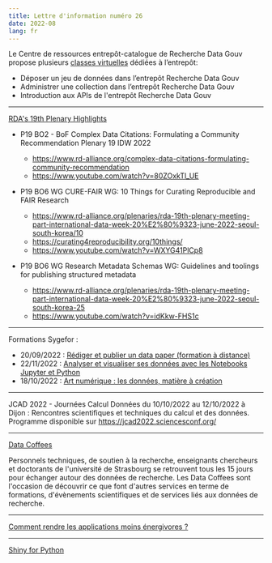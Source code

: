 ```yaml
---
title: Lettre d'information numéro 26
date: 2022-08
lang: fr
---
```


Le Centre de ressources entrepôt-catalogue de Recherche Data Gouv propose plusieurs 
[classes virtuelles](https://recherche.data.gouv.fr/fr/page/l) dédiées à l’entrepôt:

- Déposer un jeu de données dans l’entrepôt Recherche Data Gouv
- Administrer une collection dans l’entrepôt Recherche Data Gouv
- Introduction aux APIs de l'entrepôt Recherche Data Gouv

---

[RDA's 19th Plenary Highlights](https://www.rd-alliance.org/rdas-19th-plenary-highlights)

- P19 BO2 - BoF Complex Data Citations: Formulating a Community Recommendation Plenary 19 IDW 2022
  *	<https://www.rd-alliance.org/complex-data-citations-formulating-community-recommendation>
  *	<https://www.youtube.com/watch?v=80ZOxkTl_UE>

- P19 BO6 WG CURE-FAIR WG: 10 Things for Curating Reproducible and FAIR Research
  * <https://www.rd-alliance.org/plenaries/rda-19th-plenary-meeting-part-international-data-week-20%E2%80%9323-june-2022-seoul-south-korea/10>
  * <https://curating4reproducibility.org/10things/>
  * <https://www.youtube.com/watch?v=WXYG41PlCp8>

- P19 BO6 WG Research Metadata Schemas WG: Guidelines and toolings for publishing structured metadata
  * <https://www.rd-alliance.org/plenaries/rda-19th-plenary-meeting-part-international-data-week-20%E2%80%9323-june-2022-seoul-south-korea-25>
  * <https://www.youtube.com/watch?v=idKkw-FHS1c>

---

Formations Sygefor :

- 20/09/2022 : [Rédiger et publier un data paper (formation à distance)](https://sygefor.reseau-urfist.fr/#/training/8366/11517?from=true)
- 22/11/2022 : [Analyser et visualiser ses données avec les Notebooks Jupyter et Python](https://sygefor.reseau-urfist.fr/#/training/9644/11358?from=true)
- 18/10/2022 : [Art numérique : les données, matière à création](https://sygefor.reseau-urfist.fr/#/training/9671/11420?from=true)

---
 	
JCAD 2022 - Journées Calcul Données du 10/10/2022 au 12/10/2022 à Dijon : Rencontres scientifiques et techniques du calcul et des données.  Programme disponible sur <https://jcad2022.sciencesconf.org/> 

---

[Data Coffees](https://scienceouverte.unistra.fr/agenda/evenement/news/data-coffee)

Personnels techniques, de soutien à la recherche, enseignants
chercheurs et doctorants de l'université de Strasbourg se retrouvent
tous les 15 jours pour échanger autour des données de recherche.
Les Data Coffees sont l'occasion de découvrir ce que font d'autres
services en terme de formations, d'évènements scientifiques et de
services liés aux données de recherche.

---

[Comment rendre les applications moins énergivores ?](https://lejournal.cnrs.fr/articles/comment-rendre-les-applications-moins-energivores)

---

[Shiny for Python](https://shiny.rstudio.com/py)



